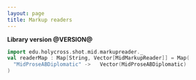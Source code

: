 ```yaml
---
layout: page
title: Markup readers
---
```


**Library version @VERSION@**



```scala mdoc
import edu.holycross.shot.mid.markupreader._
val readerMap : Map[String, Vector[MidMarkupReader]] = Map(
  "MidProseABDiplomatic" ->   Vector(MidProseABDiplomatic)
)
```
